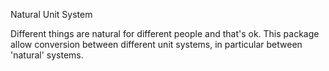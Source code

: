Natural Unit System

Different things are natural for different people and that's ok.
This package allow conversion between different unit systems, in particular between 'natural' systems.
